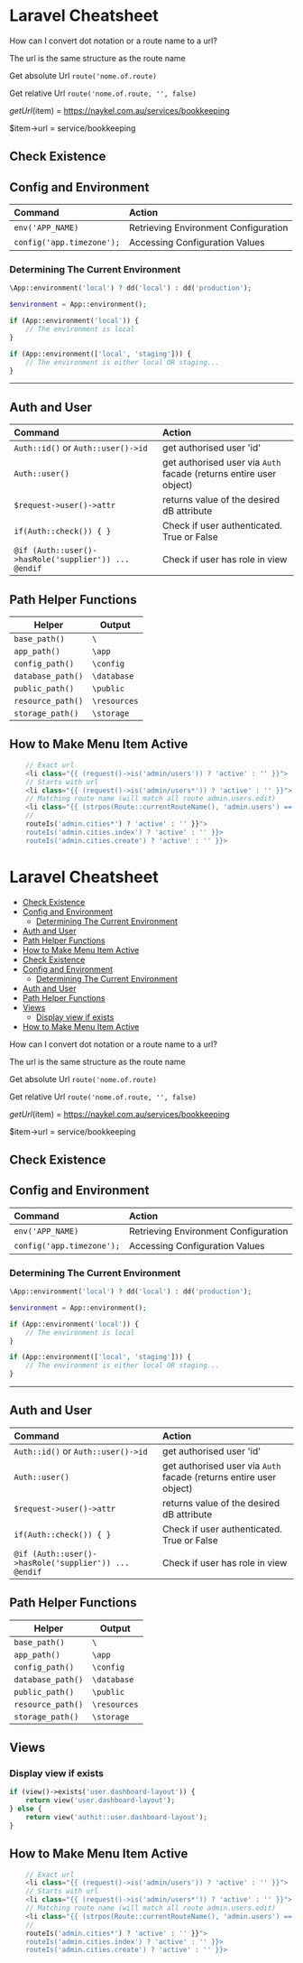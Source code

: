 # Laravel Cheatsheet



How can I convert dot notation or a route name to a url?


The url is the same structure as the route name


Get absolute Url `route('nome.of.route)`


Get relative Url `route('nome.of.route, '', false)`


$getUrl($item) = https://naykel.com.au/services/bookkeeping

$item->url = service/bookkeeping

## Check Existence



## Config and Environment

| Command                   | Action                               |
| :------------------------ | :----------------------------------- |
| `env('APP_NAME)`          | Retrieving Environment Configuration |
| `config('app.timezone');` | Accessing Configuration Values       |


### Determining The Current Environment

```php
\App::environment('local') ? dd('local') : dd('production');
```

```php
$environment = App::environment();

if (App::environment('local')) {
    // The environment is local
}

if (App::environment(['local', 'staging'])) {
    // The environment is either local OR staging...
}
```



<hr>

## Auth and User

| Command                                              | Action                                                             |
| :--------------------------------------------------- | :----------------------------------------------------------------- |
| `Auth::id()` or `Auth::user()->id`                   | get authorised user 'id'                                           |
| `Auth::user()`                                       | get authorised user via `Auth` facade (returns entire user object) |
| `$request->user()->attr`                             | returns value of the desired dB attribute                          |
| `if(Auth::check()) { }`                              | Check if user authenticated. True or False                         |
| `@if (Auth::user()->hasRole('supplier')) ... @endif` | Check if user has role in view                                     |


## Path Helper Functions


| Helper            | Output       |
| ----------------- | ------------ |
| `base_path()`     | `\`          |
| `app_path()`      | `\app`       |
| `config_path()`   | `\config`    |
| `database_path()` | `\database`  |
| `public_path()`   | `\public`    |
| `resource_path()` | `\resources` |
| `storage_path()`  | `\storage`   |




## How to Make Menu Item Active

```php
    // Exact url
    <li class="{{ (request()->is('admin/users')) ? 'active' : '' }}">
    // Starts with url
    <li class="{{ (request()->is('admin/users*')) ? 'active' : '' }}">  // admin/users/edit/5234
    // Matching route name (will match all route admin.users.edit)
    <li class="{{ (strpos(Route::currentRouteName(), 'admin.users') == 0) ? 'active' : '' }}">
    //
    routeIs('admin.cities*') ? 'active' : '' }}">
    routeIs('admin.cities.index') ? 'active' : '' }}>
    routeIs('admin.cities.create') ? 'active' : '' }}>
```




# Laravel Cheatsheet

<!-- MarkdownTOC -->

- [Check Existence](#check-existence)
- [Config and Environment](#config-and-environment)
    - [Determining The Current Environment](#determining-the-current-environment)
- [Auth and User](#auth-and-user)
- [Path Helper Functions](#path-helper-functions)
- [How to Make Menu Item Active](#how-to-make-menu-item-active)
- [Check Existence](#check-existence-1)
- [Config and Environment](#config-and-environment-1)
    - [Determining The Current Environment](#determining-the-current-environment-1)
- [Auth and User](#auth-and-user-1)
- [Path Helper Functions](#path-helper-functions-1)
- [Views](#views)
    - [Display view if exists](#display-view-if-exists)
- [How to Make Menu Item Active](#how-to-make-menu-item-active-1)

<!-- /MarkdownTOC -->

How can I convert dot notation or a route name to a url?


The url is the same structure as the route name


Get absolute Url `route('nome.of.route)`


Get relative Url `route('nome.of.route, '', false)`


$getUrl($item) = https://naykel.com.au/services/bookkeeping

$item->url = service/bookkeeping

## Check Existence



<a id="config-and-environment"></a>
## Config and Environment

| Command                   | Action                               |
| :------------------------ | :----------------------------------- |
| `env('APP_NAME)`          | Retrieving Environment Configuration |
| `config('app.timezone');` | Accessing Configuration Values       |


<a id="determining-the-current-environment"></a>
### Determining The Current Environment

```php
\App::environment('local') ? dd('local') : dd('production');
```

```php
$environment = App::environment();

if (App::environment('local')) {
    // The environment is local
}

if (App::environment(['local', 'staging'])) {
    // The environment is either local OR staging...
}
```




<hr>

<a id="auth-and-user"></a>
## Auth and User

| Command                                              | Action                                                             |
| :--------------------------------------------------- | :----------------------------------------------------------------- |
| `Auth::id()` or `Auth::user()->id`                   | get authorised user 'id'                                           |
| `Auth::user()`                                       | get authorised user via `Auth` facade (returns entire user object) |
| `$request->user()->attr`                             | returns value of the desired dB attribute                          |
| `if(Auth::check()) { }`                              | Check if user authenticated. True or False                         |
| `@if (Auth::user()->hasRole('supplier')) ... @endif` | Check if user has role in view                                     |


<a id="markdown-helper-functions" name="helper-functions"></a>
<a id="path-helper-functions"></a>
## Path Helper Functions


| Helper            | Output       |
| ----------------- | ------------ |
| `base_path()`     | `\`          |
| `app_path()`      | `\app`       |
| `config_path()`   | `\config`    |
| `database_path()` | `\database`  |
| `public_path()`   | `\public`    |
| `resource_path()` | `\resources` |
| `storage_path()`  | `\storage`   |


<a id="views"></a>
## Views

<a id="display-view-if-exists"></a>
### Display view if exists
```php
if (view()->exists('user.dashboard-layout')) {
    return view('user.dashboard-layout');
} else {
    return view('authit::user.dashboard-layout');
}
```


<a id="how-to-make-menu-item-active"></a>
## How to Make Menu Item Active

```php
    // Exact url
    <li class="{{ (request()->is('admin/users')) ? 'active' : '' }}">
    // Starts with url
    <li class="{{ (request()->is('admin/users*')) ? 'active' : '' }}">  // admin/users/edit/5234
    // Matching route name (will match all route admin.users.edit)
    <li class="{{ (strpos(Route::currentRouteName(), 'admin.users') == 0) ? 'active' : '' }}">
    //
    routeIs('admin.cities*') ? 'active' : '' }}">
    routeIs('admin.cities.index') ? 'active' : '' }}>
    routeIs('admin.cities.create') ? 'active' : '' }}>
```



